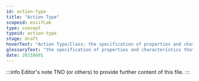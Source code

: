 ```yaml
---
id: action-type
title: "Action Type"
scopeid: essifLab
type: concept
typeid: action-type
stage: draft
hoverText: "Action Type/Class: the specification of properties and characteristics that an Action must have in order to qualify as instance of that class, or the set of Actions that actually have these properties and characteristics."
glossaryText: "the specification of properties and characteristics that an %%actions^action%% must have in order to qualify as instance of that class, or the set of %%actions^action%% that actually have these properties and characteristics."
date: 20210601
---
```


:::info Editor's note
TNO (or others) to provide further content of this file.
:::
